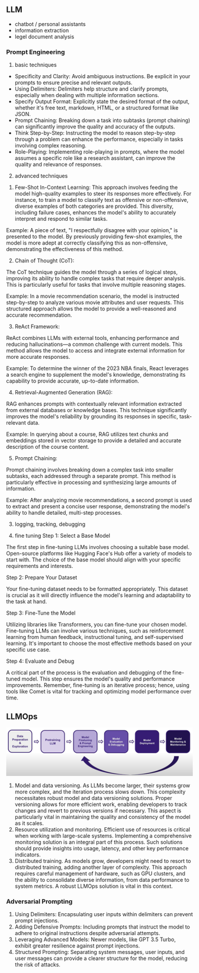 ## LLM
- chatbot / personal assistants
- information extraction
- legel document analysis


### Prompt Engineering

1) basic techniques
- Specificity and Clarity: Avoid ambiguous instructions. Be explicit in your prompts to ensure precise and relevant outputs.
- Using Delimiters: Delimiters help structure and clarify prompts, especially when dealing with multiple information sections.
- Specify Output Format: Explicitly state the desired format of the output, whether it's free text, markdown, HTML, or a structured format like JSON.
- Prompt Chaining: Breaking down a task into subtasks (prompt chaining) can significantly improve the quality and accuracy of the outputs.
- Think Step-by-Step: Instructing the model to reason step-by-step through a problem can enhance the performance, especially in tasks involving complex reasoning.
- Role-Playing: Implementing role-playing in prompts, where the model assumes a specific role like a research assistant, can improve the quality and relevance of responses.

2) advanced techniques
1. Few-Shot In-Context Learning:
This approach involves feeding the model high-quality examples to steer its responses more effectively. For instance, to train a model to classify text as offensive or non-offensive, diverse examples of both categories are provided. This diversity, including failure cases, enhances the model's ability to accurately interpret and respond to similar tasks.

Example: A piece of text, "I respectfully disagree with your opinion," is presented to the model. By previously providing few-shot examples, the model is more adept at correctly classifying this as non-offensive, demonstrating the effectiveness of this method.

2. Chain of Thought (CoT):

The CoT technique guides the model through a series of logical steps, improving its ability to handle complex tasks that require deeper analysis. This is particularly useful for tasks that involve multiple reasoning stages.

Example: In a movie recommendation scenario, the model is instructed step-by-step to analyze various movie attributes and user requests. This structured approach allows the model to provide a well-reasoned and accurate recommendation.

3. ReAct Framework:

ReAct combines LLMs with external tools, enhancing performance and reducing hallucinations—a common challenge with current models. This method allows the model to access and integrate external information for more accurate responses.

Example: To determine the winner of the 2023 NBA finals, React leverages a search engine to supplement the model's knowledge, demonstrating its capability to provide accurate, up-to-date information.

4. Retrieval-Augmented Generation (RAG):

RAG enhances prompts with contextually relevant information extracted from external databases or knowledge bases. This technique significantly improves the model's reliability by grounding its responses in specific, task-relevant data.

Example: In querying about a course, RAG utilizes text chunks and embeddings stored in vector storage to provide a detailed and accurate description of the course content.

5. Prompt Chaining:

Prompt chaining involves breaking down a complex task into smaller subtasks, each addressed through a separate prompt. This method is particularly effective in processing and synthesizing large amounts of information.

Example: After analyzing movie recommendations, a second prompt is used to extract and present a concise user response, demonstrating the model's ability to handle detailed, multi-step processes.

3) logging, tracking, debugging

4) fine tuning
Step 1: Select a Base Model

The first step in fine-tuning LLMs involves choosing a suitable base model. Open-source platforms like Hugging Face's Hub offer a variety of models to start with. The choice of the base model should align with your specific requirements and interests.

Step 2: Prepare Your Dataset

Your fine-tuning dataset needs to be formatted appropriately. This dataset is crucial as it will directly influence the model's learning and adaptability to the task at hand.

Step 3: Fine-Tune the Model

Utilizing libraries like Transformers, you can fine-tune your chosen model. Fine-tuning LLMs can involve various techniques, such as reinforcement learning from human feedback, instructional tuning, and self-supervised learning. It's important to choose the most effective methods based on your specific use case.

Step 4: Evaluate and Debug

A critical part of the process is the evaluation and debugging of the fine-tuned model. This step ensures the model's quality and performance improvements. Remember, fine-tuning is an iterative process; hence, using tools like Comet is vital for tracking and optimizing model performance over time.


## LLMOps
![](../../docs/img/LLMOps.PNG)

1. Model and data versioning. As LLMs become larger, their systems grow more complex, and the iteration process slows down. This complexity necessitates robust model and data versioning solutions. Proper versioning allows for more efficient work, enabling developers to track changes and revert to previous versions if necessary. This aspect is particularly vital in maintaining the quality and consistency of the model as it scales.
2. Resource utilization and monitoring. Efficient use of resources is critical when working with large-scale systems. Implementing a comprehensive monitoring solution is an integral part of this process. Such solutions should provide insights into usage, latency, and other key performance indicators.
3. Distributed training. As models grow, developers might need to resort to distributed training, adding another layer of complexity. This approach requires careful management of hardware, such as GPU clusters, and the ability to consolidate diverse information, from data performance to system metrics. A robust LLMOps solution is vital in this context.

### Adversarial Prompting

1. Using Delimiters: Encapsulating user inputs within delimiters can prevent prompt injections.
2. Adding Defensive Prompts: Including prompts that instruct the model to adhere to original instructions despite adversarial attempts.
3. Leveraging Advanced Models: Newer models, like GPT 3.5 Turbo, exhibit greater resilience against prompt injections.
4. Structured Prompting: Separating system messages, user inputs, and user messages can provide a clearer structure for the model, reducing the risk of attacks.





